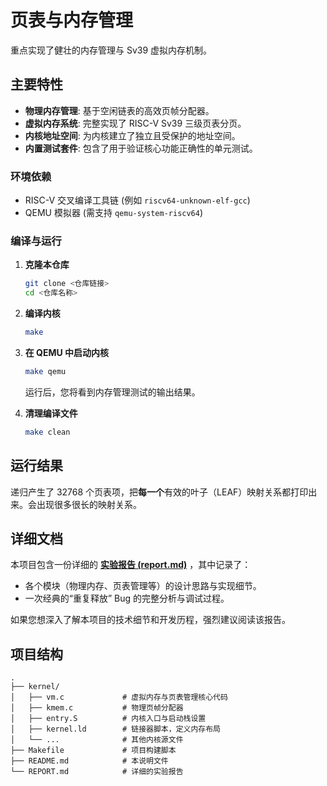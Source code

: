 # 页表与内存管理

重点实现了健壮的内存管理与 Sv39 虚拟内存机制。

## 主要特性

*   **物理内存管理**: 基于空闲链表的高效页帧分配器。
*   **虚拟内存系统**: 完整实现了 RISC-V Sv39 三级页表分页。
*   **内核地址空间**: 为内核建立了独立且受保护的地址空间。
*   **内置测试套件**: 包含了用于验证核心功能正确性的单元测试。

### 环境依赖

*   RISC-V 交叉编译工具链 (例如 `riscv64-unknown-elf-gcc`)
*   QEMU 模拟器 (需支持 `qemu-system-riscv64`)

### 编译与运行

1.  **克隆本仓库**
    
    ```sh
    git clone <仓库链接>
    cd <仓库名称>
    ```
    
2.  **编译内核**
    
    ```sh
    make
    ```
    
3.  **在 QEMU 中启动内核**
    ```sh
    make qemu
    ```
    运行后，您将看到内存管理测试的输出结果。

4.  **清理编译文件**
    ```sh
    make clean
    ```

## 运行结果

递归产生了 32768 个页表项，把**每一个**有效的叶子（LEAF）映射关系都打印出来。会出现很多很长的映射关系。

## 详细文档

本项目包含一份详细的 **[实验报告 (report.md)](report.md)** ，其中记录了：

*   各个模块（物理内存、页表管理等）的设计思路与实现细节。
*   一次经典的“重复释放” Bug 的完整分析与调试过程。

如果您想深入了解本项目的技术细节和开发历程，强烈建议阅读该报告。

## 项目结构

```
.
├── kernel/
│   ├── vm.c             # 虚拟内存与页表管理核心代码
│   ├── kmem.c           # 物理页帧分配器
│   ├── entry.S          # 内核入口与启动栈设置
│   ├── kernel.ld        # 链接器脚本，定义内存布局
│   └── ...              # 其他内核源文件
├── Makefile             # 项目构建脚本
├── README.md            # 本说明文件
└── REPORT.md            # 详细的实验报告
```


